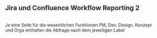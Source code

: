 ##  Jira und Confluence Workflow Reporting 2

<br>
Je eine Seite für die wesentlichen Funktionen PM, Dev, Design, Konzept und Orga enthalten die Abfrage nach dem jeweiligen Label
